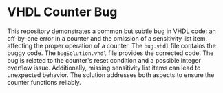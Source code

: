 # VHDL Counter Bug
This repository demonstrates a common but subtle bug in VHDL code: an off-by-one error in a counter and the omission of a sensitivity list item, affecting the proper operation of a counter. 
The `bug.vhdl` file contains the buggy code.  The `bugSolution.vhdl` file provides the corrected code. 
The bug is related to the counter's reset condition and a possible integer overflow issue. Additionally, missing sensitivity list items can lead to unexpected behavior. The solution addresses both aspects to ensure the counter functions reliably.
